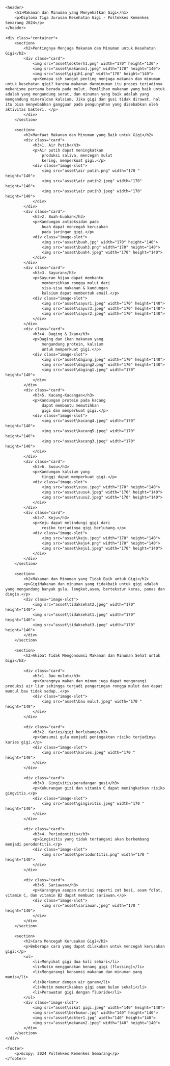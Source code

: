 <!DOCTYPE html>
<html lang="id">
<head>
    <meta charset="UTF-8">
    <meta name="viewport" content="width=device-width, initial-scale=1.0">
    <title>Makanan dan Minuman yang Menyehatkan Gigi</title>
    <link rel="stylesheet" href="css.css">

</head>
<body>

    <header>
        <h1>Makanan dan Minuman yang Menyehatkan Gigi</h1>
        <p>Diploma Tiga Jurusan Kesehatan Gigi - Poltekkes Kemenkes Semarang 2024</p>
    </header>

    <div class="container">
        <section>
            <h2>Pentingnya Menjaga Makanan dan Minuman untuk Kesehatan Gigi</h2>
            <div class="card">
                <img src="asset\dokterh1.png" width="170" height="130">
                <img src="asset\makanan1.jpeg" width="170" height="140">
                <img src="asset\gigih1.png" width="170" height="140">
                <p>Kenapa sih sangat penting menjaga makanan dan minuman untuk kesehatan gigi? karena makanan danminuman itu proses terjadinya mekanisme pertama berada pada mulut. Pemilihan makanan yang baik untuk adalah yang mengandung serat, dan minuman yang baik adalah yang mengandung mineraldan kalsium. Jika gigi dan gusi tidak dirawat, hal itu bisa menyebabkan gangguan pada pengunyahan yang disebabkan oleh aktivitas bakteri. </p>
            </div>
        </section>

        <section>
            <h2>Manfaat Makanan dan Minuman yang Baik untuk Gigi</h2>
            <div class="card">
                <h3>1. Air Putih</h3>
                <p>Air putih dapat meningkatkan
                    produksi saliva, mencegah mulut
                    kering, memperkuat gigi.</p>
                <div class="image-slot">
                    <img src="asset\air putih.png" width="170 " height="140">
                    <img src="asset\air putih2.jpeg" width="170" height="140">
                    <img src="asset\air putih3.jpeg" width="170" height="140">
                </div>
            </div>
            <div class="card">
                <h3>2. Buah-buahan</h3>
                <p>Kandungan antioksidan pada
                    buah dapat mencegah kerusakan
                    pada jaringan gigi.</p>
                <div class="image-slot">
                    <img src="asset\buah.jpg" width="170" height="140">
                    <img src="asset\buah3.png" width="170" height="140">
                    <img src="asset\buah4.jpeg" width="170" height="140">
                </div>
            </div>
            <div class="card">
                <h3>3. Sayuran</h3>
                <p>Sayuran hijau dapat membantu
                    membersihkan rongga mulut dari
                    sisa-sisa makanan & kandungan
                    kalsium dapat membentuk email.</p>
                <div class="image-slot">
                    <img src="asset\sayur1.jpeg" width="170" height="140">
                    <img src="asset\sayur3.jpeg" width="170" height="140">
                    <img src="asset\sayur2.jpeg" width="170" height="140">
                </div>
            </div>
            <div class="card">
                <h3>4. Daging & Ikan</h3>
                <p>Daging dan ikan makanan yang
                    mengandung protein, kalsium
                    untuk memperkuat gigi.</p>
                <div class="image-slot">
                    <img src="asset\daging.jpeg" width="170" height="140">
                    <img src="asset\daging2.png" width="170" height="140">
                    <img src="asset\daging1.jpeg" width="170" height="140">
                </div>
            </div>
            <div class="card">
                <h3>5. Kacang-Kacangan</h3>
                <p>Kandungan protein pada kacang
                    dapat membantu memutihkan
                    gigi dan memperkuat gigi.</p>
                <div class="image-slot">
                    <img src="asset\kacang4.jpeg" width="170" height="140">
                    <img src="asset\kacang5.jpeg" width="170" height="140">
                    <img src="asset\kacang3.jpeg" width="170" height="140">
                </div>
            </div>
            <div class="card">
                <h3>6. Susu</h3>
                <p>Kandungan kalsium yang
                    tinggi dapat memperkuat gigi.</p>
                <div class="image-slot">
                    <img src="asset\susu.jpeg" width="170" height="140">
                    <img src="asset\susu4.jpeg" width="170" height="140">
                    <img src="asset\susu2.jpeg" width="170" height="140">
                </div>
            </div>
            <div class="card">
                <h3>7. Keju</h3>
                <p>Keju dapat melindungi gigi dari
                    resiko terjadinya gigi berlubang.</p>
                <div class="image-slot">
                    <img src="asset\keju.jpeg" width="170" height="140">
                    <img src="asset\keju4.png" width="170" height="140">
                    <img src="asset\keju1.jpeg" width="170" height="140">
                </div>
            </div>
        </section>

        <section>
            <h2>Makanan dan Minuman yang Tidak Baik untuk Gigi</h2>
            <p>GigiMakanan dan minuman yang tidakbaik untuk gigi adalah yang mengandung banyak gula, lengket,asam, bertekstur keras, panas dan dingin.</p>
            <div class="image-slot">
                <img src="asset\tidaksehat2.jpeg" width="170" height="140">
                <img src="asset\tidaksehat1.jpeg" width="170" height="140">
                <img src="asset\tidaksehat3.jpeg" width="170" height="140">
            </div>
        </section>

        <section>
            <h2>Akibat Tidak Mengonsumsi Makanan dan Minuman Sehat untuk Gigi</h2>

            <div class="card">
                <h3>1. Bau mulut</h3>
                <p>Kurangnya makan dan minum juga dapat mengurangi produksi air liur sehingga terjadi pengeringan rongga mulut dan dapat muncul bau tidak sedap..</p>
                <div class="image-slot">
                    <img src="asset\bau mulut.jpeg" width="170 " height="140">
                </div>
            </div>

            <div class="card">
                <h3>2. Karies/gigi berlubang</h3>
                <p>Konsumsi gula menjadi peningaktan risiko terjadinya karies gigi.</p>
                <div class="image-slot">
                    <img src="asset\karies.jpeg" width="170 " height="140">
                </div>
            </div>

            <div class="card">
                <h3>3. Gingivitis/peradangan gusi</h3>
                <p>Kekurangan gizi dan vitamin C dapat meningkatkan risiko gingvitis.</p>
                <div class="image-slot">
                    <img src="asset\gingivitis.jpeg" width="170 " height="140">
                </div>
            </div>

            <div class="card">
                <h3>4. Periodontitis</h3>
                <p>Gingivitis yang tidak tertangani akan berkembang menjadi perodontitis.</p>
                <div class="image-slot">
                    <img src="asset\periodontitis.png" width="170 " height="140">
                </div>
            </div>

            <div class="card">
                <h3>5. Sariawan</h3>
                <p>Kurangnya asupan nutrisi seperti zat besi, asam folat, vitamin C, dan vitamin B2 dapat membuat sariawan.</p>
                <div class="image-slot">
                    <img src="asset\sariawan.jpeg" width="170 " height="140">
                </div>
            </div>
        </section>

        <section>
            <h2>Cara Mencegah Kerusakan Gigi</h2>
            <p>Beberapa cara yang dapat dilakukan untuk mencegah kerusakan gigi:</p>
            <ul>
                <li>Menyikat gigi dua kali sehari</li>
                <li>Rutin menggunakan benang gigi (flossing)</li>
                <li>Mengurangi konsumsi makanan dan minuman yang manis</li>
                <li>Berkumur dengan air garam</li>
                <li>Rutin memeriksakan gigi enam bulan sekali</li>
                <li>Perawatan gigi dengan fluoride</li>
            </ul>
            <div class="image-slot">
                <img src="asset\sikat gigi.jpeg" width="140" height="140">
                <img src="asset\berkumur.jpg" width="140" height="140">
                <img src="asset\dokter1.jpg" width="140" height="140">
                <img src="asset\makanan2.jpeg" width="140" height="140">
            </div>
        </section>
    </div>

    <footer>
        <p>&copy; 2024 Poltekkes Kemenkes Semarang</p>
    </footer>

</body>
</html>
